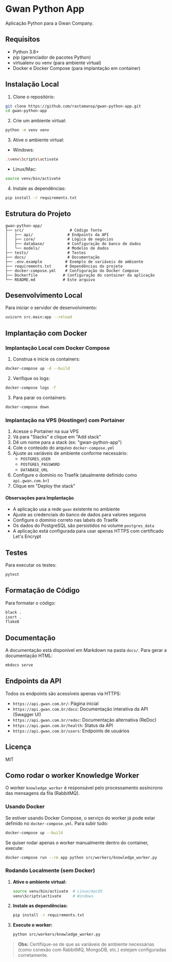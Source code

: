# Gwan Python App

Aplicação Python para a Gwan Company.

## Requisitos

- Python 3.8+
- pip (gerenciador de pacotes Python)
- virtualenv ou venv (para ambiente virtual)
- Docker e Docker Compose (para implantação em container)

## Instalação Local

1. Clone o repositório:
```bash
git clone https://github.com/rastamansp/gwan-python-app.git
cd gwan-python-app
```

2. Crie um ambiente virtual:
```bash
python -m venv venv
```

3. Ative o ambiente virtual:
- Windows:
```bash
.\venv\Scripts\activate
```
- Linux/Mac:
```bash
source venv/bin/activate
```

4. Instale as dependências:
```bash
pip install -r requirements.txt
```

## Estrutura do Projeto

```
gwan-python-app/
├── src/                    # Código fonte
│   ├── api/               # Endpoints da API
│   ├── core/              # Lógica de negócios
│   ├── database/          # Configuração do banco de dados
│   └── models/            # Modelos de dados
├── tests/                 # Testes
├── docs/                  # Documentação
├── .env.example          # Exemplo de variáveis de ambiente
├── requirements.txt      # Dependências do projeto
├── docker-compose.yml    # Configuração do Docker Compose
├── Dockerfile           # Configuração do container da aplicação
└── README.md            # Este arquivo
```

## Desenvolvimento Local

Para iniciar o servidor de desenvolvimento:

```bash
uvicorn src.main:app --reload
```

## Implantação com Docker

### Implantação Local com Docker Compose

1. Construa e inicie os containers:
```bash
docker-compose up -d --build
```

2. Verifique os logs:
```bash
docker-compose logs -f
```

3. Para parar os containers:
```bash
docker-compose down
```

### Implantação na VPS (Hostinger) com Portainer

1. Acesse o Portainer na sua VPS
2. Vá para "Stacks" e clique em "Add stack"
3. Dê um nome para a stack (ex: "gwan-python-app")
4. Cole o conteúdo do arquivo `docker-compose.yml`
5. Ajuste as variáveis de ambiente conforme necessário:
   - `POSTGRES_USER`
   - `POSTGRES_PASSWORD`
   - `DATABASE_URL`
6. Configure o domínio no Traefik (atualmente definido como `api.gwan.com.br`)
7. Clique em "Deploy the stack"

#### Observações para Implantação

- A aplicação usa a rede `gwan` existente no ambiente
- Ajuste as credenciais do banco de dados para valores seguros
- Configure o domínio correto nas labels do Traefik
- Os dados do PostgreSQL são persistidos no volume `postgres_data`
- A aplicação está configurada para usar apenas HTTPS com certificado Let's Encrypt

## Testes

Para executar os testes:

```bash
pytest
```

## Formatação de Código

Para formatar o código:

```bash
black .
isort .
flake8
```

## Documentação

A documentação está disponível em Markdown na pasta `docs/`. Para gerar a documentação HTML:

```bash
mkdocs serve
```

## Endpoints da API

Todos os endpoints são acessíveis apenas via HTTPS:

- `https://api.gwan.com.br/`: Página inicial
- `https://api.gwan.com.br/docs`: Documentação interativa da API (Swagger UI)
- `https://api.gwan.com.br/redoc`: Documentação alternativa (ReDoc)
- `https://api.gwan.com.br/health`: Status da API
- `https://api.gwan.com.br/users`: Endpoints de usuários

## Licença

MIT 

## Como rodar o worker Knowledge Worker

O worker `knowledge_worker` é responsável pelo processamento assíncrono das mensagens da fila (RabbitMQ).

### Usando Docker

Se estiver usando Docker Compose, o serviço do worker já pode estar definido no `docker-compose.yml`. Para subir tudo:

```sh
docker-compose up --build
```

Se quiser rodar apenas o worker manualmente dentro do container, execute:

```sh
docker-compose run --rm app python src/workers/knowledge_worker.py
```

### Rodando Localmente (sem Docker)

1. **Ative o ambiente virtual:**
   ```sh
   source venv/bin/activate  # Linux/macOS
   venv\Scripts\activate     # Windows
   ```

2. **Instale as dependências:**
   ```sh
   pip install -r requirements.txt
   ```

3. **Execute o worker:**
   ```sh
   python src/workers/knowledge_worker.py
   ```

> **Obs:** Certifique-se de que as variáveis de ambiente necessárias (como conexão com RabbitMQ, MongoDB, etc.) estejam configuradas corretamente. 
